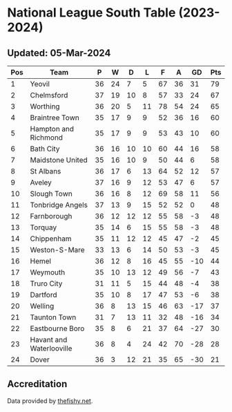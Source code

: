 # National League South Table (2023-2024)
## Updated: 05-Mar-2024

| Pos | Team | P | W | D | L | F | A | GD | Pts |
| --- | --- | --- | --- | --- | --- | --- | --- | --- | --- |
| 1 | Yeovil | 36 | 24 | 7 | 5 | 67 | 36 | 31 | 79 |
| 2 | Chelmsford | 37 | 19 | 10 | 8 | 57 | 33 | 24 | 67 |
| 3 | Worthing | 36 | 20 | 5 | 11 | 78 | 54 | 24 | 65 |
| 4 | Braintree Town | 35 | 17 | 9 | 9 | 52 | 36 | 16 | 60 |
| 5 | Hampton and Richmond | 35 | 17 | 9 | 9 | 53 | 43 | 10 | 60 |
| 6 | Bath City | 36 | 16 | 10 | 10 | 60 | 44 | 16 | 58 |
| 7 | Maidstone United | 35 | 16 | 10 | 9 | 50 | 44 | 6 | 58 |
| 8 | St Albans | 36 | 17 | 6 | 13 | 64 | 52 | 12 | 57 |
| 9 | Aveley | 37 | 16 | 9 | 12 | 53 | 47 | 6 | 57 |
| 10 | Slough Town | 36 | 16 | 8 | 12 | 69 | 58 | 11 | 56 |
| 11 | Tonbridge Angels | 37 | 13 | 9 | 15 | 52 | 52 | 0 | 48 |
| 12 | Farnborough | 36 | 12 | 12 | 12 | 55 | 58 | -3 | 48 |
| 13 | Torquay | 35 | 14 | 6 | 15 | 55 | 58 | -3 | 48 |
| 14 | Chippenham | 35 | 11 | 12 | 12 | 45 | 47 | -2 | 45 |
| 15 | Weston-S-Mare | 33 | 13 | 6 | 14 | 50 | 53 | -3 | 45 |
| 16 | Hemel | 36 | 12 | 8 | 16 | 45 | 55 | -10 | 44 |
| 17 | Weymouth | 35 | 10 | 13 | 12 | 49 | 56 | -7 | 43 |
| 18 | Truro City | 31 | 11 | 5 | 15 | 44 | 48 | -4 | 38 |
| 19 | Dartford | 35 | 10 | 8 | 17 | 47 | 53 | -6 | 38 |
| 20 | Welling | 36 | 8 | 13 | 15 | 46 | 63 | -17 | 37 |
| 21 | Taunton Town | 31 | 7 | 13 | 11 | 32 | 48 | -16 | 34 |
| 22 | Eastbourne Boro | 35 | 8 | 6 | 21 | 37 | 64 | -27 | 30 |
| 23 | Havant and Waterlooville | 36 | 8 | 4 | 24 | 42 | 70 | -28 | 28 |
| 24 | Dover | 36 | 3 | 12 | 21 | 35 | 65 | -30 | 21 |

## Accreditation 

Data provided by [thefishy.net](https://www.thefishy.net/).